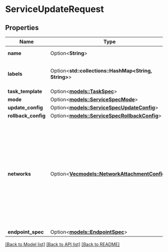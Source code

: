 # ServiceUpdateRequest

## Properties

Name | Type | Description | Notes
------------ | ------------- | ------------- | -------------
**name** | Option<**String**> | Name of the service. | [optional]
**labels** | Option<**std::collections::HashMap<String, String>**> | User-defined key/value metadata. | [optional]
**task_template** | Option<[**models::TaskSpec**](TaskSpec.md)> |  | [optional]
**mode** | Option<[**models::ServiceSpecMode**](ServiceSpec_Mode.md)> |  | [optional]
**update_config** | Option<[**models::ServiceSpecUpdateConfig**](ServiceSpec_UpdateConfig.md)> |  | [optional]
**rollback_config** | Option<[**models::ServiceSpecRollbackConfig**](ServiceSpec_RollbackConfig.md)> |  | [optional]
**networks** | Option<[**Vec<models::NetworkAttachmentConfig>**](NetworkAttachmentConfig.md)> | Specifies which networks the service should attach to.  Deprecated: This field is deprecated since v1.44. The Networks field in TaskSpec should be used instead.  | [optional]
**endpoint_spec** | Option<[**models::EndpointSpec**](EndpointSpec.md)> |  | [optional]

[[Back to Model list]](../README.md#documentation-for-models) [[Back to API list]](../README.md#documentation-for-api-endpoints) [[Back to README]](../README.md)


